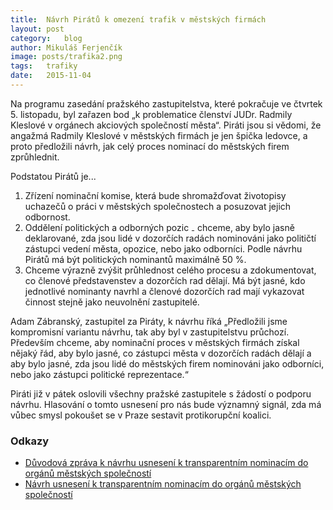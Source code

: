 ```yaml
---
title:	Návrh Pirátů k omezení trafik v městských firmách
layout:	post
category:	blog
author:	Mikuláš Ferjenčík
image: posts/trafika2.png
tags:	trafiky
date:	2015-11-04
---
```


Na programu zasedání pražského zastupitelstva, které pokračuje ve čtvrtek 5. listopadu, byl zařazen bod „k problematice členství JUDr. Radmily Kleslové v orgánech akciových společností města“. Piráti jsou si vědomi, že angažmá Radmily Kleslové v městských firmách je jen špička ledovce, a proto předložili návrh, jak celý proces nominací do městských firem zprůhlednit. 

Podstatou Pirátů je...

1) Zřízení nominační komise, která bude shromažďovat životopisy uchazečů o práci v městských společnostech a posuzovat jejich odbornost. 
2) Oddělení politických a odborných pozic ₋ chceme, aby bylo jasně deklarované, zda jsou lidé v dozorčích radách nominováni jako političtí zástupci vedení města, opozice, nebo jako odborníci. Podle návrhu Pirátů má být politických nominantů maximálně 50 %. 
3) Chceme výrazně zvýšit průhlednost celého procesu a zdokumentovat, co členové představenstev a dozorčích rad dělají. Má být jasné, kdo jednotlivé nominanty navrhl a členové dozorčích rad mají vykazovat činnost stejně jako neuvolnění zastupitelé. 

Adam Zábranský, zastupitel za Piráty, k návrhu říká „Předložili jsme kompromisní variantu návrhu, tak aby byl v zastupitelstvu průchozí. Především chceme, aby nominační proces v městských firmách získal nějaký řád, aby bylo jasné, co zástupci města v dozorčích radách dělají a aby bylo jasné, zda jsou lidé do městských firem nominováni jako odborníci, nebo jako zástupci politické reprezentace.“

Piráti již v pátek oslovili všechny pražské zastupitele s žádostí o podporu návrhu. Hlasování o tomto usnesení pro nás bude významný signál, zda má vůbec smysl pokoušet se v Praze sestavit protikorupční koalici. 

### Odkazy

* [Důvodová zpráva k návrhu usnesení k transparentním nominacím do orgánů městských společností](https://github.com/pirati-cz/KlubPraha/blob/master/materialy/mestske-firmy/stop-trafikam/duvodova-zprava.md)
* [Návrh usnesení k transparentním nominacím do orgánů městských společností](https://github.com/pirati-cz/KlubPraha/blob/master/materialy/mestske-firmy/stop-trafikam/nominace.pdf)


